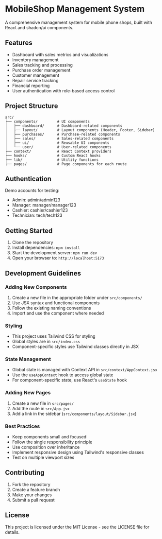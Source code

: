 
# MobileShop Management System

A comprehensive management system for mobile phone shops, built with React and shadcn/ui components.

## Features

- Dashboard with sales metrics and visualizations
- Inventory management
- Sales tracking and processing
- Purchase order management
- Customer management
- Repair service tracking
- Financial reporting
- User authentication with role-based access control

## Project Structure

```
src/
├── components/         # UI components
│   ├── dashboard/      # Dashboard-related components
│   ├── layout/         # Layout components (Header, Footer, Sidebar)
│   ├── purchases/      # Purchase-related components
│   ├── sales/          # Sales-related components
│   ├── ui/             # Reusable UI components
│   └── user/           # User-related components
├── context/            # React Context providers
├── hooks/              # Custom React hooks
├── lib/                # Utility functions
├── pages/              # Page components for each route
```

## Authentication

Demo accounts for testing:
- Admin: admin/admin123
- Manager: manager/manager123
- Cashier: cashier/cashier123
- Technician: tech/tech123

## Getting Started

1. Clone the repository
2. Install dependencies: `npm install`
3. Start the development server: `npm run dev`
4. Open your browser to: `http://localhost:5173`

## Development Guidelines

### Adding New Components

1. Create a new file in the appropriate folder under `src/components/`
2. Use JSX syntax and functional components
3. Follow the existing naming conventions
4. Import and use the component where needed

### Styling

- This project uses Tailwind CSS for styling
- Global styles are in `src/index.css`
- Component-specific styles use Tailwind classes directly in JSX

### State Management

- Global state is managed with Context API in `src/context/AppContext.jsx`
- Use the `useAppContext` hook to access global state
- For component-specific state, use React's `useState` hook

### Adding New Pages

1. Create a new file in `src/pages/`
2. Add the route in `src/App.jsx`
3. Add a link in the sidebar (`src/components/layout/Sidebar.jsx`)

### Best Practices

- Keep components small and focused
- Follow the single responsibility principle
- Use composition over inheritance
- Implement responsive design using Tailwind's responsive classes
- Test on multiple viewport sizes

## Contributing

1. Fork the repository
2. Create a feature branch
3. Make your changes
4. Submit a pull request

## License

This project is licensed under the MIT License - see the LICENSE file for details.
